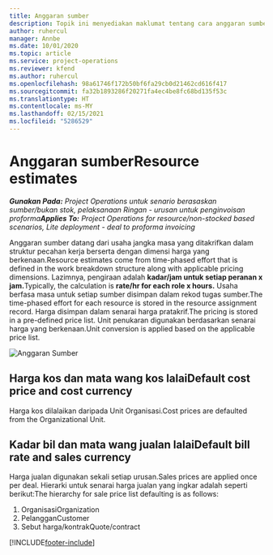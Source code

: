 ```yaml
---
title: Anggaran sumber
description: Topik ini menyediakan maklumat tentang cara anggaran sumber dikira dalam Operasi Projek.
author: ruhercul
manager: Annbe
ms.date: 10/01/2020
ms.topic: article
ms.service: project-operations
ms.reviewer: kfend
ms.author: ruhercul
ms.openlocfilehash: 98a61746f172b50bf6fa29cb0d21462cd616f417
ms.sourcegitcommit: fa32b1893286f20271fa4ec4be8fc68bd135f53c
ms.translationtype: HT
ms.contentlocale: ms-MY
ms.lasthandoff: 02/15/2021
ms.locfileid: "5286529"
---
```

# <a name="resource-estimates"></a><span data-ttu-id="abf84-103">Anggaran sumber</span><span class="sxs-lookup"><span data-stu-id="abf84-103">Resource estimates</span></span>

<span data-ttu-id="abf84-104">_**Gunakan Pada:** Project Operations untuk senario berasaskan sumber/bukan stok, pelaksanaan Ringan - urusan untuk penginvoisan proforma_</span><span class="sxs-lookup"><span data-stu-id="abf84-104">_**Applies To:** Project Operations for resource/non-stocked based scenarios, Lite deployment - deal to proforma invoicing_</span></span>

<span data-ttu-id="abf84-105">Anggaran sumber datang dari usaha jangka masa yang ditakrifkan dalam struktur pecahan kerja berserta dengan dimensi harga yang berkenaan.</span><span class="sxs-lookup"><span data-stu-id="abf84-105">Resource estimates come from time-phased effort that is defined in the work breakdown structure along with applicable pricing dimensions.</span></span> <span data-ttu-id="abf84-106">Lazimnya, pengiraan adalah **kadar/jam untuk setiap peranan x jam.**</span><span class="sxs-lookup"><span data-stu-id="abf84-106">Typically, the calculation is **rate/hr for each role x hours.**</span></span> <span data-ttu-id="abf84-107">Usaha berfasa masa untuk setiap sumber disimpan dalam rekod tugas sumber.</span><span class="sxs-lookup"><span data-stu-id="abf84-107">The time-phased effort for each resource is stored in the resource assignment record.</span></span> <span data-ttu-id="abf84-108">Harga disimpan dalam senarai harga pratakrif.</span><span class="sxs-lookup"><span data-stu-id="abf84-108">The pricing is stored in a pre-defined price list.</span></span> <span data-ttu-id="abf84-109">Unit penukaran digunakan berdasarkan senarai harga yang berkenaan.</span><span class="sxs-lookup"><span data-stu-id="abf84-109">Unit conversion is applied based on the applicable price list.</span></span>

![Anggaran Sumber](./media/navigation12.png)

## <a name="default-cost-price-and-cost-currency"></a><span data-ttu-id="abf84-111">Harga kos dan mata wang kos lalai</span><span class="sxs-lookup"><span data-stu-id="abf84-111">Default cost price and cost currency</span></span>

<span data-ttu-id="abf84-112">Harga kos dilalaikan daripada Unit Organisasi.</span><span class="sxs-lookup"><span data-stu-id="abf84-112">Cost prices are defaulted from the Organizational Unit.</span></span>

## <a name="default-bill-rate-and-sales-currency"></a><span data-ttu-id="abf84-113">Kadar bil dan mata wang jualan lalai</span><span class="sxs-lookup"><span data-stu-id="abf84-113">Default bill rate and sales currency</span></span>

<span data-ttu-id="abf84-114">Harga jualan digunakan sekali setiap urusan.</span><span class="sxs-lookup"><span data-stu-id="abf84-114">Sales prices are applied once per deal.</span></span> <span data-ttu-id="abf84-115">Hierarki untuk senarai harga jualan yang ingkar adalah seperti berikut:</span><span class="sxs-lookup"><span data-stu-id="abf84-115">The hierarchy for sale price list defaulting is as follows:</span></span>

1. <span data-ttu-id="abf84-116">Organisasi</span><span class="sxs-lookup"><span data-stu-id="abf84-116">Organization</span></span>
2. <span data-ttu-id="abf84-117">Pelanggan</span><span class="sxs-lookup"><span data-stu-id="abf84-117">Customer</span></span>
3. <span data-ttu-id="abf84-118">Sebut harga/kontrak</span><span class="sxs-lookup"><span data-stu-id="abf84-118">Quote/contract</span></span>


[!INCLUDE[footer-include](../includes/footer-banner.md)]